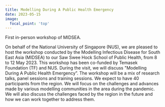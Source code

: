 ```yaml
---
title: Modelling During A Public Health Emergency
date: 2023-05-15
image:
  focal_point: 'top'
---
```

First in-person workshop of MIDSEA.

<!--more-->

On behalf of the National University of Singapore (NUS), we are pleased to host the workshop conducted by the Modelling Infectious Disease for South East Asia (MIDSEA) to our Saw Swee Hock School of Public Health, from 8 to 12 May 2023. This workshop has been co-funded by Temasek Foundation (TF) and NUS.
During the visit, we will discuss "Modelling During A Public Health Emergency”. The workshop will be a mix of research talks, panel sessions and training sessions. We expect to have 40 participants from the region. We will focus on the challenges and advances made by various modelling communities in the area during the pandemic. We will also discuss the challenges faced by the region in the future and how we can work together to address them.
